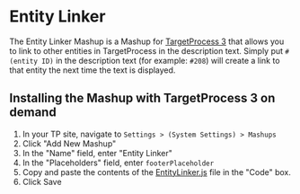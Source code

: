 Entity Linker
=========================

The Entity Linker Mashup is a Mashup for [TargetProcess 3](http://www.targetprocess.com/3) that allows you to
link to other entities in TargetProcess in the description text.  Simply put `#(entity ID)` in the description text (for example: `#208`) will create a link to that entity the next time the text is displayed.

Installing the Mashup with TargetProcess 3 on demand
----------------------------------------------------

1. In your TP site, navigate to ```Settings > (System Settings) > Mashups```
2. Click "Add New Mashup"
3. In the "Name" field, enter "Entity Linker"
4. In the "Placeholders" field, enter ```footerPlaceholder```
5. Copy and paste the contents of the [EntityLinker.js](https://raw.github.com/TargetProcess/User-Contributed-Mashups/master/EntityLinker/EntityLinker.js) file in the "Code" box.
6. Click Save
